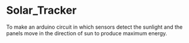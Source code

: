 # Solar_Tracker
To make an arduino circuit in which sensors detect the sunlight and the panels move in the direction of sun to produce maximum energy.
